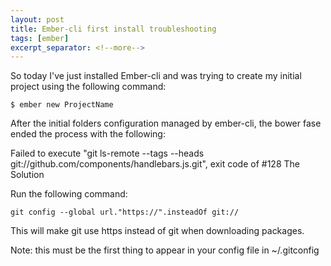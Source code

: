 ```yaml
---
layout: post
title: Ember-cli first install troubleshooting
tags: [ember]
excerpt_separator: <!--more-->
---
```


So today I've just installed Ember-cli and was trying to create my initial project using the following command:
<!--more-->

~~~
$ ember new ProjectName
~~~

After the initial folders configuration managed by ember-cli, the bower fase ended the process with the following:

Failed to execute "git ls-remote --tags --heads git://github.com/components/handlebars.js.git", exit code of #128
The Solution

Run the following command:

~~~
git config --global url."https://".insteadOf git://
~~~

This will make git use https instead of git when downloading packages.

Note: this must be the first thing to appear in your config file in ~/.gitconfig